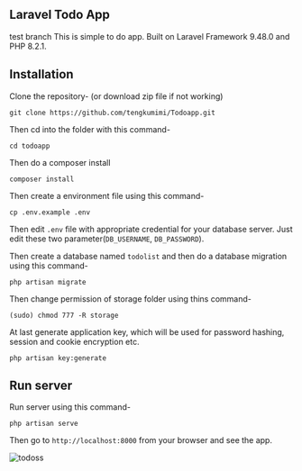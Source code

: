 ## Laravel Todo App
test branch
This is simple to do app. 
Built on Laravel Framework 9.48.0 and PHP 8.2.1.

## Installation

Clone the repository- (or download zip file if not working)
```
git clone https://github.com/tengkumimi/Todoapp.git
```

Then cd into the folder with this command-
```
cd todoapp
```

Then do a composer install
```
composer install
```

Then create a environment file using this command-
```
cp .env.example .env
```

Then edit `.env` file with appropriate credential for your database server. Just edit these two parameter(`DB_USERNAME`, `DB_PASSWORD`).

Then create a database named `todolist` and then do a database migration using this command-
```
php artisan migrate
```

Then change permission of storage folder using thins command-
```
(sudo) chmod 777 -R storage
```

At last generate application key, which will be used for password hashing, session and cookie encryption etc.
```
php artisan key:generate
```

## Run server

Run server using this command-
```
php artisan serve
```

Then go to `http://localhost:8000` from your browser and see the app.

![todoss](https://user-images.githubusercontent.com/43512240/214790040-7e8ed839-6675-489e-a706-2615e96bf963.png)

